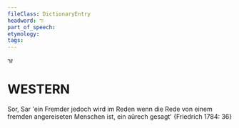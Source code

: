 ```yaml
---
fileClass: DictionaryEntry
headword: זר
part_of_speech: 
etymology: 
tags: 
---
```

זר

WESTERN
========

Sor, Sar 'ein Fremder jedoch wird im Reden wenn die Rede von einem fremden angereiseten Menschen ist, ein aŭrech gesagt' {Friedrich 1784: 36}